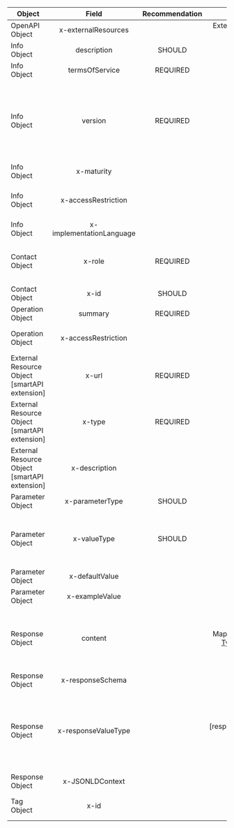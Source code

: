 Object | Field | Recommendation | Datatype | Description
---|:---:|:---:|:---:|---
OpenAPI Object|x-externalResources||External Resource Object|A list of external resources pertinent to the API.
Info Object|description|SHOULD| string |See <a href="https://github.com/WebsmartAPI/OpenAPI-Specification/blob/OpenAPI.next/versions/3.0.md#fixed-fields-1">above</a>.
Info Object|termsOfService|REQUIRED| URL |See <a href="https://github.com/WebsmartAPI/OpenAPI-Specification/blob/OpenAPI.next/versions/3.0.md#fixed-fields-1">above</a>.
Info Object|version|REQUIRED| string |The version of the API definition. Specify API version using <a href="http://semver.org/spec/v2.0.0.html">Semantic Versioning<a/>. The major.minor portion of the semver (for example 3.0) shall designate the feature set. Typically, .patch versions address errors in the API metadata, not the feature set.
Info Object|x-maturity|| enum |Maturity of the API. Values to use: development, production.
Info Object|x-accessRestriction|| enum |Indicate whether there are restrictions to using the API. Values to use: none, limited, fee.
Info Object|x-implementationLanguage|| string |Language the API was written in.
Contact Object|x-role|REQUIRED| enum |Indicate the role of the contact. Values can be: `responsible organization`,`responsible developer`,`contributor`,`support`.
Contact Object|x-id|SHOULD| string |Provide a unique identifier for the contact.
Operation Object|summary|REQUIRED| string |See <a href="https://github.com/WebsmartAPI/OpenAPI-Specification/blob/OpenAPI.next/versions/3.0.md#operation-object">above.</a>
Operation Object|x-accessRestriction|| enum |Access restrictions to invoke the operation. values: none, limited, fee.
External Resource Object [smartAPI extension]|x-url|REQUIRED| string |. The URL for the target documentation. Value MUST be in the format of a URL.
External Resource Object [smartAPI extension]|x-type|REQUIRED| enum |values: `api documentation`, `website`,`developer forum`,`mailing list`,`social media`,`publication` </a>
External Resource Object [smartAPI extension]|x-description|| string |A short description of the target documentation. [CommonMark syntax](http://spec.commonmark.org/) can be used for rich text representation.
Parameter Object|x-parameterType|SHOULD| uri |A concept URI to describe the type of parameter.
Parameter Object|x-valueType|SHOULD| [uri] |A list of URIs to define the types of accepted value types. These should be selected from a registry of value types such as identifiers.org.  This attribute is different from
Parameter Object|x-defaultValue|| string |Default value.
Parameter Object|x-exampleValue|| string |Example value.
Response Object|content|| Map[string, [Media Type Object](#mediaTypeObject)] |A map containing descriptions of potential response payloads. The key is the media type and the value is used to describe it.The media type definitions should be in compliance with <a href="http://tools.ietf.org/html/rfc6838">RFC6838</a>.
Response Object|x-responseSchema|| URI |Conformance to a particular schema/format.
Response Object|x-responseValueType|| [responseValueType object] |To specify the types of objects in the response. The responseValueType object consists of a required `x-valueType` that should provide URI values to the type of object, and an optional `x-path` to specify to location in the response for that valueType.
Response Object|x-JSONLDContext|| URI |JSON LD context.
Tag Object|x-id|| URI |The name of the tag. Recommend that you use URI to specify the concept.
